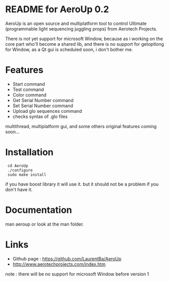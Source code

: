 README for AeroUp 0.2
=====================


AeroUp is an open source and multiplatform tool to control Ultimate (programmable light sequencing juggling props) from Aerotech Projects.

There is not yet support for microsoft Window, because as i working on the core part who'll become a shared lib,
and there is no support for getoptlong for Window, as a Qt gui is scheduled soon, i don't bother me.  


Features 
========
* Start command 
* Test command
* Color command
* Get Serial Number command
* Set Serial Number command
* Upload glo sequences command
* checks syntax of .glo files  

multithread, multiplatform gui,  and some others original features coming soon...


Installation
============
```
 cd AeroUp
 ./configure
 sudo make install
```

if you have boost library it will use it.
but it should not be a problem if you don't have it.

Documentation
=============
man aeroup 
or look at the man folder.

Links
=====
* Github page : https://github.com/LaurentBa/AeroUp
* http://www.aerotechprojects.com/index.htm

note : there will be no support for microsoft Window before version 1  

